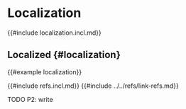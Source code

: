 # Localization

{{#include localization.incl.md}}

## Localized {#localization}

{{#example localization}}

{{#include refs.incl.md}}
{{#include ../../refs/link-refs.md}}

<div class="hidden">
TODO P2: write
</div>
